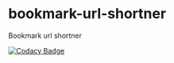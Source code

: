# bookmark-url-shortner
Bookmark url shortner

[![Codacy Badge](https://app.codacy.com/project/badge/Grade/1ad416d8550947c5b68dd7d88074faa0)](https://www.codacy.com?utm_source=github.com&amp;utm_medium=referral&amp;utm_content=DigitalTransformation/bookmark-url-shortner&amp;utm_campaign=Badge_Grade)
